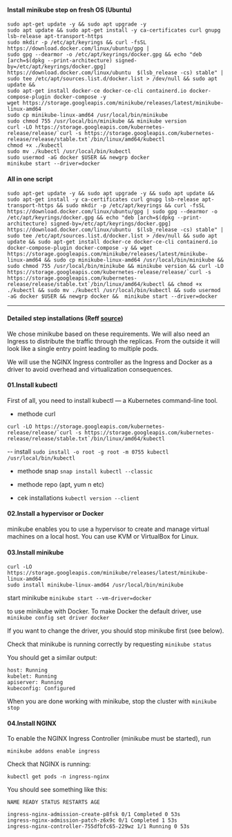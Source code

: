 #### Install minikube step on fresh OS (Ubuntu)
```
sudo apt-get update -y && sudo apt upgrade -y 
sudo apt update && sudo apt-get install -y ca-certificates curl gnupg lsb-release apt-transport-https 
sudo mkdir -p /etc/apt/keyrings && curl -fsSL https://download.docker.com/linux/ubuntu/gpg | 
sudo gpg --dearmor -o /etc/apt/keyrings/docker.gpg && echo "deb [arch=$(dpkg --print-architecture) signed-by=/etc/apt/keyrings/docker.gpg] https://download.docker.com/linux/ubuntu  $(lsb_release -cs) stable" | sudo tee /etc/apt/sources.list.d/docker.list > /dev/null && sudo apt update && 
sudo apt-get install docker-ce docker-ce-cli containerd.io docker-compose-plugin docker-compose -y 
wget https://storage.googleapis.com/minikube/releases/latest/minikube-linux-amd64 
sudo cp minikube-linux-amd64 /usr/local/bin/minikube 
sudo chmod 755 /usr/local/bin/minikube && minikube version  
curl -LO https://storage.googleapis.com/kubernetes-release/release/`curl -s https://storage.googleapis.com/kubernetes-release/release/stable.txt`/bin/linux/amd64/kubectl  
chmod +x ./kubectl 
sudo mv ./kubectl /usr/local/bin/kubectl 
sudo usermod -aG docker $USER && newgrp docker
minikube start --driver=docker
```

#### All in one script
```
sudo apt-get update -y && sudo apt upgrade -y && sudo apt update && sudo apt-get install -y ca-certificates curl gnupg lsb-release apt-transport-https && sudo mkdir -p /etc/apt/keyrings && curl -fsSL https://download.docker.com/linux/ubuntu/gpg | sudo gpg --dearmor -o /etc/apt/keyrings/docker.gpg && echo "deb [arch=$(dpkg --print-architecture) signed-by=/etc/apt/keyrings/docker.gpg] https://download.docker.com/linux/ubuntu  $(lsb_release -cs) stable" | sudo tee /etc/apt/sources.list.d/docker.list > /dev/null && sudo apt update && sudo apt-get install docker-ce docker-ce-cli containerd.io docker-compose-plugin docker-compose -y && wget https://storage.googleapis.com/minikube/releases/latest/minikube-linux-amd64 && sudo cp minikube-linux-amd64 /usr/local/bin/minikube && sudo chmod 755 /usr/local/bin/minikube && minikube version && curl -LO https://storage.googleapis.com/kubernetes-release/release/`curl -s https://storage.googleapis.com/kubernetes-release/release/stable.txt`/bin/linux/amd64/kubectl && chmod +x ./kubectl && sudo mv ./kubectl /usr/local/bin/kubectl && sudo usermod -aG docker $USER && newgrp docker &&  minikube start --driver=docker
```
<hr>

#### Detailed step installations (Reff <a href="https://bell-sw.com/announcements/2022/09/14/how-to-create-a-single-node-kubernetes-cluster/">source</a>)

We chose minikube based on these requirements. We will also need an Ingress to distribute the traffic through the replicas. From the outside it will look like a single entry point leading to multiple pods. 

We will use the NGINX Ingress controller as the Ingress and Docker as a driver to avoid overhead and virtualization consequences.


#### 01.Install kubectl
First of all, you need to install kubectl — a Kubernetes command-line tool.

- methode curl
```
curl -LO https://storage.googleapis.com/kubernetes-release/release/`curl -s https://storage.googleapis.com/kubernetes-release/release/stable.txt`/bin/linux/amd64/kubectl
```
-- install
`sudo install -o root -g root -m 0755 kubectl /usr/local/bin/kubectl`

- methode snap
`snap install kubectl --classic`
- methode repo (apt, yum n etc)

- cek installations
`kubectl version --client`


#### 02.Install a hypervisor or Docker
minikube enables you to use a hypervisor to create and manage virtual machines on a local host. You can use KVM or VirtualBox for Linux.


#### 03.Install minikube

```
curl -LO https://storage.googleapis.com/minikube/releases/latest/minikube-linux-amd64
sudo install minikube-linux-amd64 /usr/local/bin/minikube
```
start minikube
`minikube start --vm-driver=docker`

to use minikube with Docker. To make Docker the default driver, use
`minikube config set driver docker`

If you want to change the driver, you should stop minikube first (see below).

Check that minikube is running correctly by requesting
`minikube status`

You should get a similar output:
```
host: Running
kubelet: Running
apiserver: Running
kubeconfig: Configured
```
When you are done working with minikube, stop the cluster with
`minikube stop`

#### 04.Install NGINX
To enable the NGINX Ingress Controller (minikube must be started), run
```
minikube addons enable ingress
```
Check that NGINX is running:
```
kubectl get pods -n ingress-nginx
```
You should see something like this:

```
NAME READY STATUS RESTARTS AGE

ingress-nginx-admission-create-p8fsk 0/1 Completed 0 53s
ingress-nginx-admission-patch-z6x9c 0/1 Completed 1 53s
ingress-nginx-controller-755dfbfc65-229wz 1/1 Running 0 53s
```



